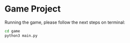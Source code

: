 # Game Project

Running the game, please follow the next steps on terminal:

```sh
cd game
python3 main.py
```